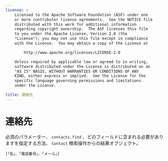 ```yaml
---
license: >
    Licensed to the Apache Software Foundation (ASF) under one
    or more contributor license agreements.  See the NOTICE file
    distributed with this work for additional information
    regarding copyright ownership.  The ASF licenses this file
    to you under the Apache License, Version 2.0 (the
    "License"); you may not use this file except in compliance
    with the License.  You may obtain a copy of the License at

        http://www.apache.org/licenses/LICENSE-2.0

    Unless required by applicable law or agreed to in writing,
    software distributed under the License is distributed on an
    "AS IS" BASIS, WITHOUT WARRANTIES OR CONDITIONS OF ANY
    KIND, either express or implied.  See the License for the
    specific language governing permissions and limitations
    under the License.

title: 連絡先
---
```


# 連絡先

必須のパラメーター、 `contacts.find` 、どのフィールドに含まれる必要がありますを指定する方法、 `Contact` 検索操作からの結果オブジェクト。

    [「名」、「電話番号」、「メール」]